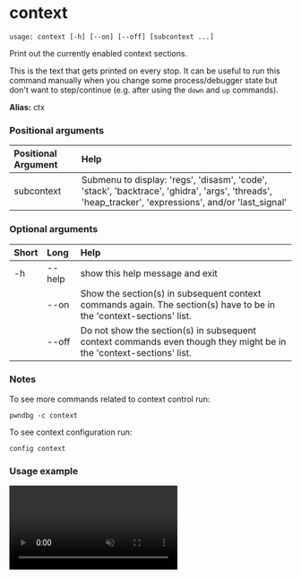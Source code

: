 <!-- THIS PART OF THIS FILE IS AUTOGENERATED. DO NOT MODIFY IT. See scripts/generate-docs.sh -->
# context

```text
usage: context [-h] [--on] [--off] [subcontext ...]

```

Print out the currently enabled context sections.

This is the text that gets printed on every stop. It can be useful
to run this command manually when you change some process/debugger
state but don't want to step/continue (e.g. after using the `down`
and `up` commands).

**Alias:** ctx
### Positional arguments

|Positional Argument|Help|
| :--- | :--- |
|subcontext|Submenu to display: 'regs', 'disasm', 'code', 'stack', 'backtrace', 'ghidra', 'args', 'threads', 'heap_tracker', 'expressions', and/or 'last_signal'|

### Optional arguments

|Short|Long|Help|
| :--- | :--- | :--- |
|-h|--help|show this help message and exit|
||--on|Show the section(s) in subsequent context commands again. The section(s) have to be in the 'context-sections' list.|
||--off|Do not show the section(s) in subsequent context commands even though they might be in the 'context-sections' list.|

### Notes
To see more commands related to context control run:
```
pwndbg -c context
```
To see context configuration run:
```
config context
```

<!-- END OF AUTOGENERATED PART. Do not modify this line or the line below, they mark the end of the auto-generated part of the file. If you want to extend the documentation in a way which cannot easily be done by adding to the command help description, write below the following line. -->
<!-- ------------\>8---- ----\>8---- ----\>8------------ -->

### Usage example

<video autoplay loop muted playsinline alt="context example">
  <source src="../../../assets/videos/context-up-down.webm" type="video/webm">
  <source src="../../../assets/videos/context-up-down.mp4" type="video/mp4">
</video>
